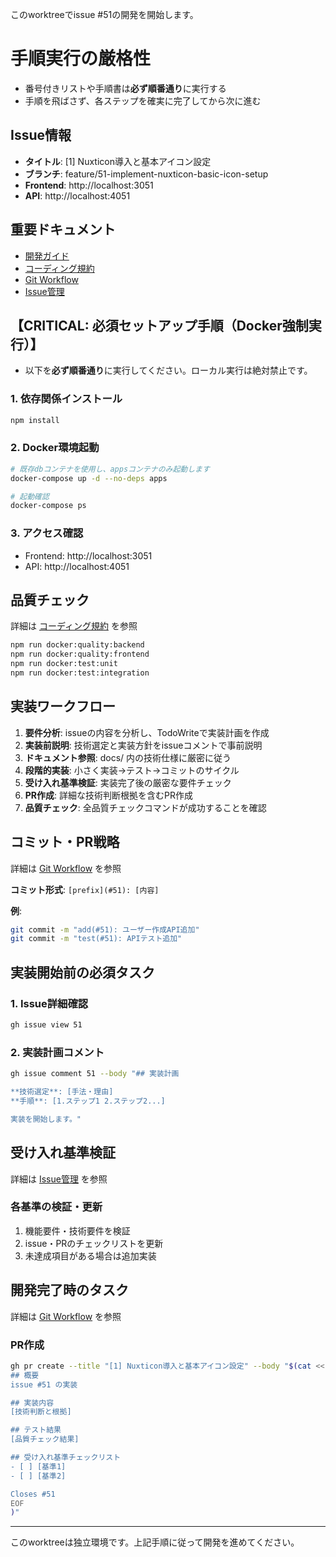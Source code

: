 このworktreeでissue #51の開発を開始します。

# 手順実行の厳格性

- 番号付きリストや手順書は**必ず順番通り**に実行する
- 手順を飛ばさず、各ステップを確実に完了してから次に進む

## Issue情報

- **タイトル**: [1] Nuxticon導入と基本アイコン設定
- **ブランチ**: feature/51-implement-nuxticon-basic-icon-setup
- **Frontend**: http://localhost:3051
- **API**: http://localhost:4051

## 重要ドキュメント

- [開発ガイド](docs/03_development/01_getting_started.md)
- [コーディング規約](docs/03_development/02_coding_standards.md)
- [Git Workflow](docs/03_development/04_git_workflow.md)
- [Issue管理](docs/03_development/06_issue_management.md)

## 【CRITICAL: 必須セットアップ手順（Docker強制実行）】

- 以下を**必ず順番通り**に実行してください。ローカル実行は絶対禁止です。

### 1. 依存関係インストール

```bash
npm install
```

### 2. Docker環境起動

```bash
# 既存dbコンテナを使用し、appsコンテナのみ起動します
docker-compose up -d --no-deps apps

# 起動確認
docker-compose ps
```

### 3. アクセス確認

- Frontend: http://localhost:3051
- API: http://localhost:4051

## 品質チェック

詳細は [コーディング規約](docs/03_development/02_coding_standards.md) を参照

```bash
npm run docker:quality:backend
npm run docker:quality:frontend
npm run docker:test:unit
npm run docker:test:integration
```

## 実装ワークフロー

1. **要件分析**: issueの内容を分析し、TodoWriteで実装計画を作成
2. **実装前説明**: 技術選定と実装方針をissueコメントで事前説明
3. **ドキュメント参照**: docs/ 内の技術仕様に厳密に従う
4. **段階的実装**: 小さく実装→テスト→コミットのサイクル
5. **受け入れ基準検証**: 実装完了後の厳密な要件チェック
6. **PR作成**: 詳細な技術判断根拠を含むPR作成
7. **品質チェック**: 全品質チェックコマンドが成功することを確認

## コミット・PR戦略

詳細は [Git Workflow](docs/03_development/04_git_workflow.md#コミット規約) を参照

**コミット形式**: `[prefix](#51): [内容]`

**例**:

```bash
git commit -m "add(#51): ユーザー作成API追加"
git commit -m "test(#51): APIテスト追加"
```

## 実装開始前の必須タスク

### 1. Issue詳細確認

```bash
gh issue view 51
```

### 2. 実装計画コメント

```bash
gh issue comment 51 --body "## 実装計画

**技術選定**: [手法・理由]
**手順**: [1.ステップ1 2.ステップ2...]

実装を開始します。"
```

## 受け入れ基準検証

詳細は [Issue管理](docs/03_development/06_issue_management.md#受け入れ基準検証) を参照

### 各基準の検証・更新

1. 機能要件・技術要件を検証
2. issue・PRのチェックリストを更新
3. 未達成項目がある場合は追加実装

## 開発完了時のタスク

詳細は [Git Workflow](docs/03_development/04_git_workflow.md#pr-ワークフロー) を参照

### PR作成

```bash
gh pr create --title "[1] Nuxticon導入と基本アイコン設定" --body "$(cat <<'EOF'
## 概要
issue #51 の実装

## 実装内容
[技術判断と根拠]

## テスト結果
[品質チェック結果]

## 受け入れ基準チェックリスト
- [ ] [基準1]
- [ ] [基準2]

Closes #51
EOF
)"
```

---

このworktreeは独立環境です。上記手順に従って開発を進めてください。

